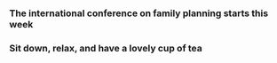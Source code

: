### The international conference on family planning starts this week



### Sit down, relax, and have a lovely cup of tea